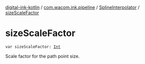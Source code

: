 [digital-ink-kotlin](../../index.md) / [com.wacom.ink.pipeline](../index.md) / [SplineInterpolator](index.md) / [sizeScaleFactor](./size-scale-factor.md)

# sizeScaleFactor

`var sizeScaleFactor: `[`Int`](https://kotlinlang.org/api/latest/jvm/stdlib/kotlin/-int/index.html)

Scale factor for the path point size.

